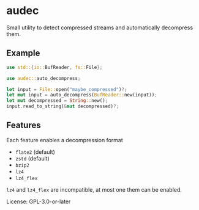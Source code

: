# audec

Small utility to detect compressed streams and automatically
decompress them.

## Example

```rust
use std::{io::BufReader, fs::File};

use audec::auto_decompress;

let input = File::open("maybe_compressed")?;
let mut input = auto_decompress(BufReader::new(input));
let mut decompressed = String::new();
input.read_to_string(&mut decompressed)?;
```

## Features

Each feature enables a decompression format

- `flate2` (default)
- `zstd` (default)
- `bzip2`
- `lz4`
- `lz4_flex`

`lz4` and `lz4_flex` are incompatible, at most one them can be enabled.

License: GPL-3.0-or-later
